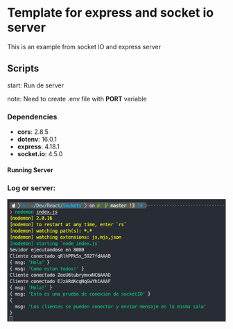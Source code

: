 # Template for express and socket io server


This is an example from socket IO and express server


## Scripts

start: Run de server

note: Need to create .env file with **PORT** variable

### Dependencies

* **cors**: 2.8.5
* **dotenv**: 16.0.1
* **express**: 4.18.1
* **socket.io**: 4.5.0


#### Running Server

### Log or server:

![1653589036851.png](image/Readme/1653589036851.png)
